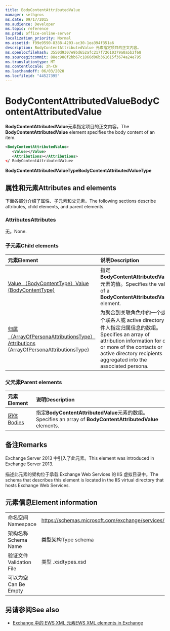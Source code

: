 ```yaml
---
title: BodyContentAttributedValue
manager: sethgros
ms.date: 09/17/2015
ms.audience: Developer
ms.topic: reference
ms.prod: office-online-server
localization_priority: Normal
ms.assetid: f99e9590-8388-4203-ac30-1ea394f351a6
description: BodyContentAttributedValue 元素指定项目的正文内容。
ms.openlocfilehash: 3550d9307e9bd652afc217f72610379a0a5b2f68
ms.sourcegitcommit: 88ec988f2bb67c1866d06b361615f3674a24e795
ms.translationtype: MT
ms.contentlocale: zh-CN
ms.lasthandoff: 06/03/2020
ms.locfileid: "44527395"
---
```

# <a name="bodycontentattributedvalue"></a><span data-ttu-id="46084-103">BodyContentAttributedValue</span><span class="sxs-lookup"><span data-stu-id="46084-103">BodyContentAttributedValue</span></span>

<span data-ttu-id="46084-104">**BodyContentAttributedValue**元素指定项目的正文内容。</span><span class="sxs-lookup"><span data-stu-id="46084-104">The **BodyContentAttributedValue** element specifies the body content of an item.</span></span> 
  
```XML
<BodyContentAttributedValue>
   <Value></Value>
   <Attributions></Attributions>
</ BodyContentAttributedValue>
```

 <span data-ttu-id="46084-105">**BodyContentAttributedValueType**</span><span class="sxs-lookup"><span data-stu-id="46084-105">**BodyContentAttributedValueType**</span></span>
## <a name="attributes-and-elements"></a><span data-ttu-id="46084-106">属性和元素</span><span class="sxs-lookup"><span data-stu-id="46084-106">Attributes and elements</span></span>

<span data-ttu-id="46084-107">下面各部分介绍了属性、子元素和父元素。</span><span class="sxs-lookup"><span data-stu-id="46084-107">The following sections describe attributes, child elements, and parent elements.</span></span>
  
### <a name="attributes"></a><span data-ttu-id="46084-108">Attributes</span><span class="sxs-lookup"><span data-stu-id="46084-108">Attributes</span></span>

<span data-ttu-id="46084-109">无。</span><span class="sxs-lookup"><span data-stu-id="46084-109">None.</span></span>
  
### <a name="child-elements"></a><span data-ttu-id="46084-110">子元素</span><span class="sxs-lookup"><span data-stu-id="46084-110">Child elements</span></span>

|<span data-ttu-id="46084-111">**元素**</span><span class="sxs-lookup"><span data-stu-id="46084-111">**Element**</span></span>|<span data-ttu-id="46084-112">**说明**</span><span class="sxs-lookup"><span data-stu-id="46084-112">**Description**</span></span>|
|:-----|:-----|
|[<span data-ttu-id="46084-113">Value （BodyContentType）</span><span class="sxs-lookup"><span data-stu-id="46084-113">Value (BodyContentType)</span></span>](value-bodycontenttype.md) <br/> |<span data-ttu-id="46084-114">指定**BodyContentAttributedValue**元素的值。</span><span class="sxs-lookup"><span data-stu-id="46084-114">Specifies the value of a **BodyContentAttributedValue** element.</span></span>  <br/> |
|[<span data-ttu-id="46084-115">归属（ArrayOfPersonaAttributionsType）</span><span class="sxs-lookup"><span data-stu-id="46084-115">Attributions (ArrayOfPersonaAttributionsType)</span></span>](attributions-arrayofpersonaattributionstype.md) <br/> |<span data-ttu-id="46084-116">为聚合到关联角色中的一个或多个联系人或 active directory 收件人指定归属信息的数组。</span><span class="sxs-lookup"><span data-stu-id="46084-116">Specifies an array of attribution information for one or more of the contacts or active directory recipients aggregated into the associated persona.</span></span>  <br/> |
   
### <a name="parent-elements"></a><span data-ttu-id="46084-117">父元素</span><span class="sxs-lookup"><span data-stu-id="46084-117">Parent elements</span></span>

|<span data-ttu-id="46084-118">**元素**</span><span class="sxs-lookup"><span data-stu-id="46084-118">**Element**</span></span>|<span data-ttu-id="46084-119">**说明**</span><span class="sxs-lookup"><span data-stu-id="46084-119">**Description**</span></span>|
|:-----|:-----|
|[<span data-ttu-id="46084-120">团体</span><span class="sxs-lookup"><span data-stu-id="46084-120">Bodies</span></span>](bodies.md) <br/> |<span data-ttu-id="46084-121">指定**BodyContentAttributedValue**元素的数组。</span><span class="sxs-lookup"><span data-stu-id="46084-121">Specifies an array of **BodyContentAttributedValue** elements.</span></span>  <br/> |
   
## <a name="remarks"></a><span data-ttu-id="46084-122">备注</span><span class="sxs-lookup"><span data-stu-id="46084-122">Remarks</span></span>

<span data-ttu-id="46084-123">Exchange Server 2013 中引入了此元素。</span><span class="sxs-lookup"><span data-stu-id="46084-123">This element was introduced in Exchange Server 2013.</span></span>
  
<span data-ttu-id="46084-124">描述此元素的架构位于承载 Exchange Web Services 的 IIS 虚拟目录中。</span><span class="sxs-lookup"><span data-stu-id="46084-124">The schema that describes this element is located in the IIS virtual directory that hosts Exchange Web Services.</span></span>
  
## <a name="element-information"></a><span data-ttu-id="46084-125">元素信息</span><span class="sxs-lookup"><span data-stu-id="46084-125">Element information</span></span>

|||
|:-----|:-----|
|<span data-ttu-id="46084-126">命名空间</span><span class="sxs-lookup"><span data-stu-id="46084-126">Namespace</span></span>  <br/> |https://schemas.microsoft.com/exchange/services/2006/types  <br/> |
|<span data-ttu-id="46084-127">架构名称</span><span class="sxs-lookup"><span data-stu-id="46084-127">Schema Name</span></span>  <br/> |<span data-ttu-id="46084-128">类型架构</span><span class="sxs-lookup"><span data-stu-id="46084-128">Type schema</span></span>  <br/> |
|<span data-ttu-id="46084-129">验证文件</span><span class="sxs-lookup"><span data-stu-id="46084-129">Validation File</span></span>  <br/> |<span data-ttu-id="46084-130">类型 .xsd</span><span class="sxs-lookup"><span data-stu-id="46084-130">types.xsd</span></span>  <br/> |
|<span data-ttu-id="46084-131">可以为空</span><span class="sxs-lookup"><span data-stu-id="46084-131">Can Be Empty</span></span>  <br/> ||
   
## <a name="see-also"></a><span data-ttu-id="46084-132">另请参阅</span><span class="sxs-lookup"><span data-stu-id="46084-132">See also</span></span>



- [<span data-ttu-id="46084-133">Exchange 中的 EWS XML 元素</span><span class="sxs-lookup"><span data-stu-id="46084-133">EWS XML elements in Exchange</span></span>](ews-xml-elements-in-exchange.md)

